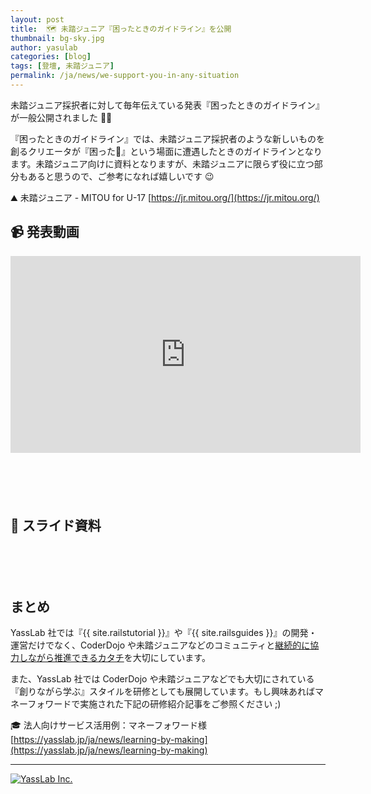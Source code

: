 ```yaml
---
layout: post
title:  🗺 未踏ジュニア『困ったときのガイドライン』を公開
thumbnail: bg-sky.jpg
author: yasulab
categories: [blog]
tags: [登壇, 未踏ジュニア]
permalink: /ja/news/we-support-you-in-any-situation
---
```


未踏ジュニア採択者に対して毎年伝えている発表『困ったときのガイドライン』が一般公開されました 🚀✨

『困ったときのガイドライン』では、未踏ジュニア採択者のような新しいものを創るクリエータが『困った🤔』という場面に遭遇したときのガイドラインとなります。未踏ジュニア向けに資料となりますが、未踏ジュニアに限らず役に立つ部分もあると思うので、ご参考になれば嬉しいです 😉

⛰ 未踏ジュニア - MITOU for U-17
[https://jr.mitou.org/](https://jr.mitou.org/)

## 📹 発表動画

<div class="video" style="margin-bottom: 100px;">
  <iframe width="560" height="315" src="https://www.youtube.com/embed/UgrS5DQOs9Y?rel=0&autoplay=0&showinfo=0&controls=1&fs=1&modestbranding=0" frameborder="0" allow="accelerometer; autoplay; encrypted-media; gyroscope; picture-in-picture" allowfullscreen></iframe>
</div>

## 📜 スライド資料

<div style="margin-bottom: 100px;">
  <script async class="speakerdeck-embed" data-id="cf7c6e7cf5204bd380b11cc452829c71" data-ratio="1.33333333333333" src="//speakerdeck.com/assets/embed.js"></script>
</div>


## まとめ

YassLab 社では『{{ site.railstutorial }}』や『{{ site.railsguides }}』の開発・運営だけでなく、CoderDojo や未踏ジュニアなどのコミュニティと[継続的に協力しながら推進できるカタチ](https://yasslab.jp/ja/about#culture)を大切にしています。

また、YassLab 社では CoderDojo や未踏ジュニアなどでも大切にされている『創りながら学ぶ』スタイルを研修としても展開しています。もし興味あればマネーフォワードで実施された下記の研修紹介記事をご参照ください ;)

🎓 法人向けサービス活用例：マネーフォワード様
[https://yasslab.jp/ja/news/learning-by-making](https://yasslab.jp/ja/news/learning-by-making)
 
-----

[![YassLab Inc.](/img/logos/800x200.png)](/)


